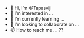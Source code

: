 - 👋 Hi, I’m @Tapasviji
- 👀 I’m interested in ... 
- 🌱 I’m currently learning ... 
- 💞️ I’m looking to collaborate on ... 
- 📫 How to reach me ... ??

<!---
Tapasviji/Tapasviji is a ✨ special ✨ repository because its `README.md` (this file) appears on your GitHub profile.
You can click the Preview link to take a look at your changes.
--->
